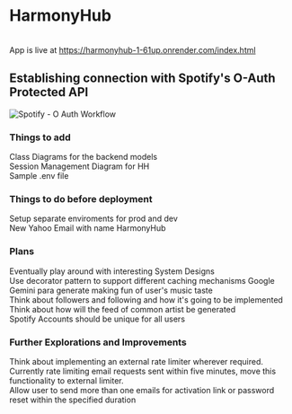 # HarmonyHub

<br>App is live at https://harmonyhub-1-61up.onrender.com/index.html<br>

## Establishing connection with Spotify's O-Auth Protected API

![Spotify - O Auth Workflow](https://github.com/ThisMonkeysGoneToHeaven/HarmonyHub/assets/32913413/bee16dab-4684-4ad0-950a-578caa23a9b3)

### Things to add

Class Diagrams for the backend models <br>
Session Management Diagram for HH <br>
Sample .env file <br>

### Things to do before deployment

Setup separate enviroments for prod and dev<br>
New Yahoo Email with name HarmonyHub<br>

### Plans

Eventually play around with interesting System Designs <br>
Use decorator pattern to support different caching mechanisms
Google Gemini para generate making fun of user's music taste <br>
Think about followers and following and how it's going to be implemented <br>
Think about how will the feed of common artist be generated <br>
Spotify Accounts should be unique for all users <br>

### Further Explorations and Improvements

Think about implementing an external rate limiter wherever required. Currently rate limiting email requests sent within five minutes, move this functionality to external limiter. <br>
Allow user to send more than one emails for activation link or password reset within the specified duration <br>
